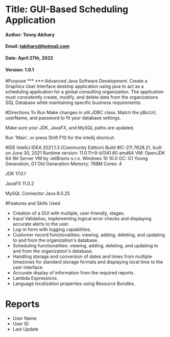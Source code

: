 # Title: GUI-Based Scheduling Application
#### Author: Tenny Akihary

#### Email: takihary@hotmail.com

#### Date: April 27th, 2022

#### Version: 1.0.1

#Purpose
*** ***:Advanced Java Software Development. Create a Graphics User Interface desktop application using java 
to act as a scheduling application for a global consulting organization. The application must consistently create, 
modify, and delete data from the organizations SQL Database while maintaining specific business requirements.

#Directions To Run
Make changes in util.JDBC class. Match the jdbcUrl, userName, and password to fit your database settings.

Make sure your JDK, JavaFX, and MySQL paths are updated.

Run 'Main', or press Shift F10 for the intellij shortcut.

#IDE
IntelliJ IDEA 2021.1.3 (Community Edition)
Build #IC-211.7628.21, built on June 30, 2021
Runtime version: 11.0.11+9-b1341.60 amd64
VM: OpenJDK 64-Bit Server VM by JetBrains s.r.o.
Windows 10 10.0
GC: G1 Young Generation, G1 Old Generation
Memory: 768M
Cores: 4

JDK 17.0.1

JavaFX 11.0.2

MySQL Connector Java 8.0.25

#Features and Skills Used
* Creation of a GUI with multiple, user-friendly, stages.
* Input Validation, implementing logical error checks and displaying accurate alerts to the user.
* Log-in form with logging capabilities.
* Customer record functionalities: viewing, adding, deleting, and updating to and from the organization's database.
* Scheduling functionalities: viewing, adding, deleting, and updating to and from the organization's database.
* Handling storage and conversion of dates and times from multiple timezones for standard storage formats and displaying 
local time to the user interface.
* Accurate display of information from the required reports.
* Lambda Expressions.
* Language localization properties using Resource Bundles.

# Reports
* User Name
* User ID
* Last Update

